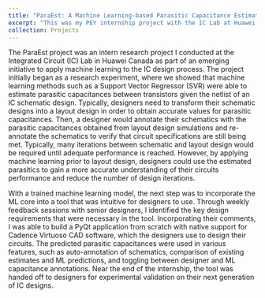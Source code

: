 ```yaml
---
title: "ParaEst: A Machine Learning-based Parasitic Capacitance Estimation Tool"
excerpt: "This was my PEY internship project with the IC Lab at Huawei Canada. I developed a machine learning method to predict and annotate parasitic capacitances from IC schematic designs. This machine learning core was packaged in a user-friendly application with various use-cases for the estimated parasitic capacitances."
collection: Projects
---
```

The ParaEst project was an intern research project I conducted at the Integrated Circuit (IC) Lab in Huawei Canada as part of an emerging initiative to apply machine learning to the IC design process. The project initially began as a research experiment, where we showed that machine learning methods such as a Support Vector Regressor (SVR) were able to estimate parasitic capacitances between transistors given the netlist of an IC schematic design. Typically, designers need to transform their schematic designs into a layout design in order to obtain accurate values for parasitic capacitances. Then, a designer would annotate their schematics with the parasitic capacitances obtained from layout design simulations and re-annotate the schematics to verify that circuit specifications are still being met. Typically, many iterations between schematic and layout design would be required until adequate performance is reached. However, by applying machine learning prior to layout design, designers could use the estimated parasitics to gain a more accurate understanding of their circuits performance and reduce the number of design iterations. 

With a trained machine learning model, the next step was to incorporate the ML core into a tool that was intuitive for designers to use. Through weekly feedback sessions with senior designers, I identified the key design requirements that were necessary in the tool. Incorporating their comments, I was able to build a PyQt application from scratch with native support for Cadence Virtuoso CAD software, which the designers use to design their circuits. The predicted parasitic capacitances were used in various features, such as auto-annotation of schematics, comparison of existing estimates and ML predictions, and toggling between designer and ML capacitance annotations. Near the end of the internship, the tool was handed off to designers for experimental validation on their next generation of IC designs. 